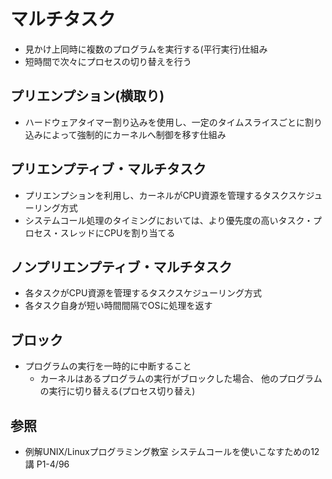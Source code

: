 # マルチタスク
- 見かけ上同時に複数のプログラムを実行する(平行実行)仕組み
- 短時間で次々にプロセスの切り替えを行う

## プリエンプション(横取り)
- ハードウェアタイマー割り込みを使用し、一定のタイムスライスごとに割り込みによって強制的にカーネルへ制御を移す仕組み

## プリエンプティブ・マルチタスク
- プリエンプションを利用し、カーネルがCPU資源を管理するタスクスケジューリング方式
- システムコール処理のタイミングにおいては、より優先度の高いタスク・プロセス・スレッドにCPUを割り当てる

## ノンプリエンプティブ・マルチタスク
- 各タスクがCPU資源を管理するタスクスケジューリング方式
- 各タスク自身が短い時間間隔でOSに処理を返す

## ブロック
- プログラムの実行を一時的に中断すること
  - カーネルはあるプログラムの実行がブロックした場合、
    他のプログラムの実行に切り替える(プロセス切り替え)

## 参照
- 例解UNIX/Linuxプログラミング教室 システムコールを使いこなすための12講 P1-4/96
